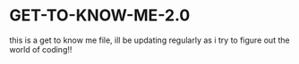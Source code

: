 # GET-TO-KNOW-ME-2.0
this is a get to know me file, ill be updating regularly as i try to figure out the world of coding!!
